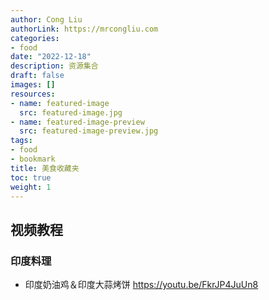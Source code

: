 ```yaml
---
author: Cong Liu
authorLink: https://mrcongliu.com
categories:
- food
date: "2022-12-18"
description: 资源集合
draft: false
images: []
resources:
- name: featured-image
  src: featured-image.jpg
- name: featured-image-preview
  src: featured-image-preview.jpg
tags:
- food
- bookmark
title: 美食收藏夹
toc: true
weight: 1
---
```


## 视频教程

### 印度料理

- 印度奶油鸡＆印度大蒜烤饼 https://youtu.be/FkrJP4JuUn8



